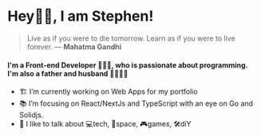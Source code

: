 # Hey👋🏾, I am Stephen!

> Live as if you were to die tomorrow. Learn as if you were to live forever.
> ― **Mahatma Gandhi**

#### I'm a Front-end Developer 👨🏾‍💻, who is passionate about programming. I'm also a father and husband 👨‍👩‍👧‍👧

- 🏗️ I’m currently working on Web Apps for my portfolio
- 📚 I’m focusing on React/NextJs and TypeScript with an eye on Go and Solidjs.
- 💬 I like to talk about 💻tech, 🔭space, 🎮games, 🛠️diY

[twitter]: https://twitter.com/stepwillians
[linkedin]: https://linkedin.com/in/stephenwillians
[gmail]: stephengoncalves.dev@gmail.com
